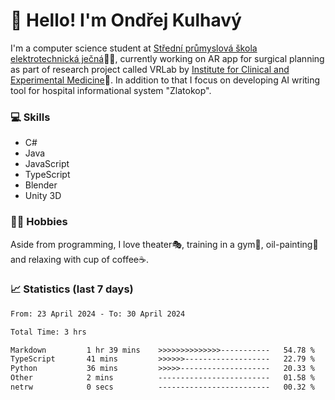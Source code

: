 # 👋 Hello! I'm Ondřej Kulhavý

I'm a computer science student at [Střední průmyslová škola elektrotechnická ječná](https://www.spsejecna.cz/)👨‍🎓, currently working on AR app for surgical planning as part of research project called VRLab by [Institute for Clinical and Experimental Medicine](https://www.ikem.cz/en/)🏥.
In addition to that I focus on developing AI writing tool for hospital informational system "Zlatokop".

### 💻 Skills
- C#
- Java
- JavaScript
- TypeScript
- Blender
- Unity 3D

### 🏋️‍♂️ Hobbies

Aside from programming, I love theater🎭, training in a gym💪, oil-painting🎨 and relaxing with cup of coffee☕.
### 📈 Statistics (last 7 days)
<!--START_SECTION:waka-->

```txt
From: 23 April 2024 - To: 30 April 2024

Total Time: 3 hrs

Markdown         1 hr 39 mins    >>>>>>>>>>>>>>-----------   54.78 %
TypeScript       41 mins         >>>>>>-------------------   22.79 %
Python           36 mins         >>>>>--------------------   20.33 %
Other            2 mins          -------------------------   01.58 %
netrw            0 secs          -------------------------   00.32 %
```

<!--END_SECTION:waka-->



